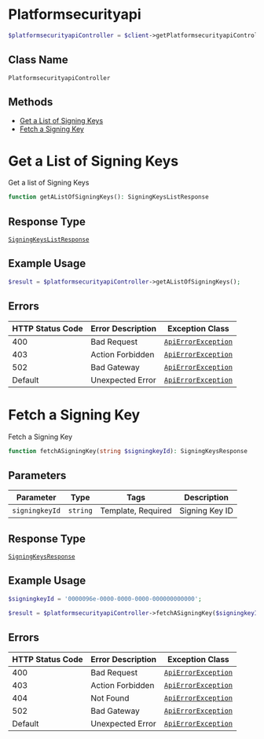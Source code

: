 # Platformsecurityapi

```php
$platformsecurityapiController = $client->getPlatformsecurityapiController();
```

## Class Name

`PlatformsecurityapiController`

## Methods

* [Get a List of Signing Keys](../../doc/controllers/platformsecurityapi.md#get-a-list-of-signing-keys)
* [Fetch a Signing Key](../../doc/controllers/platformsecurityapi.md#fetch-a-signing-key)


# Get a List of Signing Keys

Get a list of Signing Keys

```php
function getAListOfSigningKeys(): SigningKeysListResponse
```

## Response Type

[`SigningKeysListResponse`](../../doc/models/signing-keys-list-response.md)

## Example Usage

```php
$result = $platformsecurityapiController->getAListOfSigningKeys();
```

## Errors

| HTTP Status Code | Error Description | Exception Class |
|  --- | --- | --- |
| 400 | Bad Request | [`ApiErrorException`](../../doc/models/api-error-exception.md) |
| 403 | Action Forbidden | [`ApiErrorException`](../../doc/models/api-error-exception.md) |
| 502 | Bad Gateway | [`ApiErrorException`](../../doc/models/api-error-exception.md) |
| Default | Unexpected Error | [`ApiErrorException`](../../doc/models/api-error-exception.md) |


# Fetch a Signing Key

Fetch a Signing Key

```php
function fetchASigningKey(string $signingkeyId): SigningKeysResponse
```

## Parameters

| Parameter | Type | Tags | Description |
|  --- | --- | --- | --- |
| `signingkeyId` | `string` | Template, Required | Signing Key ID |

## Response Type

[`SigningKeysResponse`](../../doc/models/signing-keys-response.md)

## Example Usage

```php
$signingkeyId = '0000096e-0000-0000-0000-000000000000';

$result = $platformsecurityapiController->fetchASigningKey($signingkeyId);
```

## Errors

| HTTP Status Code | Error Description | Exception Class |
|  --- | --- | --- |
| 400 | Bad Request | [`ApiErrorException`](../../doc/models/api-error-exception.md) |
| 403 | Action Forbidden | [`ApiErrorException`](../../doc/models/api-error-exception.md) |
| 404 | Not Found | [`ApiErrorException`](../../doc/models/api-error-exception.md) |
| 502 | Bad Gateway | [`ApiErrorException`](../../doc/models/api-error-exception.md) |
| Default | Unexpected Error | [`ApiErrorException`](../../doc/models/api-error-exception.md) |


